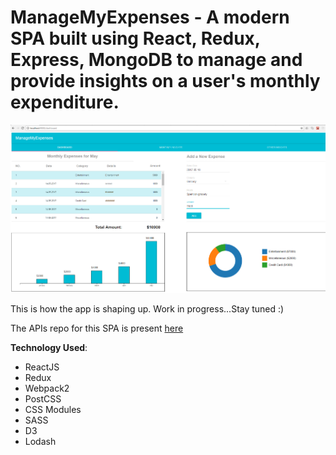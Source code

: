 # ManageMyExpenses - A modern SPA built using React, Redux, Express, MongoDB to manage and provide insights on a user's monthly expenditure.

![Screenshot of the application dashboard page](/docs/screenshot.png?raw=true "This is how the app is shaping up. Work in progress...Stay tuned :)")

This is how the app is shaping up. Work in progress...Stay tuned :)

The APIs repo for this SPA is present [here](https://github.com/RajaPradhan/ManageMyExpenses-API)

__Technology Used__:
* ReactJS
* Redux
* Webpack2
* PostCSS
* CSS Modules
* SASS
* D3
* Lodash
